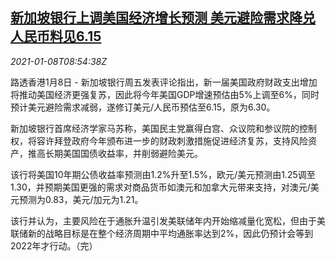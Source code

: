 <!--1610097795000-->
[新加坡银行上调美国经济增长预测 美元避险需求降兑人民币料见6.15](https://cn.reuters.com/article/singapore-bank-us-economy-forecast-0108-idCNKBS29D0ZN)
------

<div><i>2021-01-08T08:54:38Z</i></div><p>路透香港1月8日 - 新加坡银行周五发表评论指出，新一届美国政府财政支出增加将推动美国经济更强复苏，因此将今年美国GDP增速预估由5%上调至6%，同时预计美元避险需求减弱，遂修订美元/人民币预估至6.15，原为6.30。</p><p>新加坡银行首席经济学家马苏称，美国民主党赢得白宫、众议院和参议院的控制权，将容许拜登政府今年颁布进一步的财政刺激措施促进经济复苏，支持风险资产，推高长期美国国债收益率，并削弱避险美元。</p><p>该行将美国10年期公债收益率预测由1.2%升至1.5%，欧元/美元预测由1.25调至1.30，并预期美国更强的需求对商品货币如澳元和加拿大元带来支持，对澳元/美元预测为0.83，美元/加元为1.21。</p><p>该行并认为，主要风险在于通胀升温引发美联储年内开始缩减量化宽松，但由于美联储新的战略目标是在整个经济周期中平均通胀率达到2%，因此仍预计会等到2022年才行动。（完）</p>
